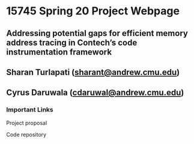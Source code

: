 # 15745 Spring 20 Project Webpage

## Addressing potential gaps for efficient memory address tracing in Contech’s code instrumentation framework
## Sharan Turlapati (sharant@andrew.cmu.edu)
## Cyrus Daruwala (cdaruwal@andrew.cmu.edu)

### Important Links
Project proposal

Code repository
